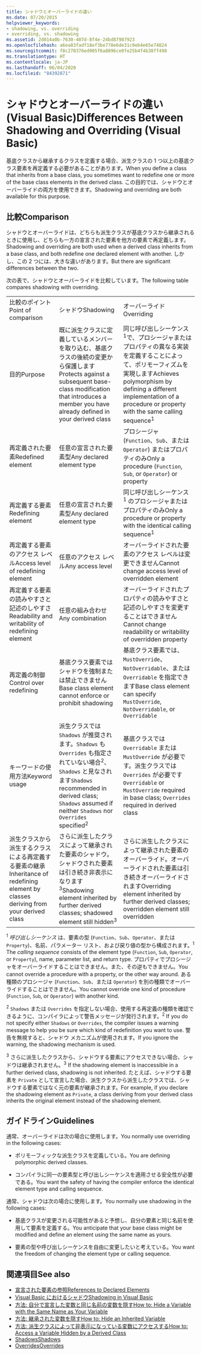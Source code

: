 ```yaml
---
title: シャドウとオーバーライドの違い
ms.date: 07/20/2015
helpviewer_keywords:
- shadowing, vs. overriding
- overriding, vs. shadowing
ms.assetid: 2d014a0b-7630-407d-8f4e-24bd87987923
ms.openlocfilehash: a6ea83fadf18ef3be778e6de31c0eb4e65e74824
ms.sourcegitcommit: f8c270376ed905f6a8896ce0fe25b4f4b38ff498
ms.translationtype: HT
ms.contentlocale: ja-JP
ms.lasthandoff: 06/04/2020
ms.locfileid: "84392871"
---
```

# <a name="differences-between-shadowing-and-overriding-visual-basic"></a><span data-ttu-id="bb364-102">シャドウとオーバーライドの違い (Visual Basic)</span><span class="sxs-lookup"><span data-stu-id="bb364-102">Differences Between Shadowing and Overriding (Visual Basic)</span></span>
<span data-ttu-id="bb364-103">基底クラスから継承するクラスを定義する場合、派生クラスの 1 つ以上の基底クラス要素を再定義する必要があることがあります。</span><span class="sxs-lookup"><span data-stu-id="bb364-103">When you define a class that inherits from a base class, you sometimes want to redefine one or more of the base class elements in the derived class.</span></span> <span data-ttu-id="bb364-104">この目的では、シャドウとオーバーライドの両方を使用できます。</span><span class="sxs-lookup"><span data-stu-id="bb364-104">Shadowing and overriding are both available for this purpose.</span></span>  
  
## <a name="comparison"></a><span data-ttu-id="bb364-105">比較</span><span class="sxs-lookup"><span data-stu-id="bb364-105">Comparison</span></span>  
 <span data-ttu-id="bb364-106">シャドウとオーバーライドは、どちらも派生クラスが基底クラスから継承されるときに使用し、どちらも一方の宣言された要素を他方の要素で再定義します。</span><span class="sxs-lookup"><span data-stu-id="bb364-106">Shadowing and overriding are both used when a derived class inherits from a base class, and both redefine one declared element with another.</span></span> <span data-ttu-id="bb364-107">しかし、この 2 つには、大きな違いがあります。</span><span class="sxs-lookup"><span data-stu-id="bb364-107">But there are significant differences between the two.</span></span>  
  
 <span data-ttu-id="bb364-108">次の表で、シャドウとオーバーライドを比較しています。</span><span class="sxs-lookup"><span data-stu-id="bb364-108">The following table compares shadowing with overriding.</span></span>  
  
||||  
|---|---|---|  
|<span data-ttu-id="bb364-109">比較のポイント</span><span class="sxs-lookup"><span data-stu-id="bb364-109">Point of comparison</span></span>|<span data-ttu-id="bb364-110">シャドウ</span><span class="sxs-lookup"><span data-stu-id="bb364-110">Shadowing</span></span>|<span data-ttu-id="bb364-111">オーバーライド</span><span class="sxs-lookup"><span data-stu-id="bb364-111">Overriding</span></span>|  
|<span data-ttu-id="bb364-112">目的</span><span class="sxs-lookup"><span data-stu-id="bb364-112">Purpose</span></span>|<span data-ttu-id="bb364-113">既に派生クラスに定義しているメンバーを取り込む、基底クラスの後続の変更から保護します</span><span class="sxs-lookup"><span data-stu-id="bb364-113">Protects against a subsequent base-class modification that introduces a member you have already defined in your derived class</span></span>|<span data-ttu-id="bb364-114">同じ呼び出しシーケンス<sup>1</sup>で、プロシージャまたはプロパティの異なる実装を定義することによって、ポリモーフィズムを実現します</span><span class="sxs-lookup"><span data-stu-id="bb364-114">Achieves polymorphism by defining a different implementation of a procedure or property with the same calling sequence<sup>1</sup></span></span>|  
|<span data-ttu-id="bb364-115">再定義された要素</span><span class="sxs-lookup"><span data-stu-id="bb364-115">Redefined element</span></span>|<span data-ttu-id="bb364-116">任意の宣言された要素型</span><span class="sxs-lookup"><span data-stu-id="bb364-116">Any declared element type</span></span>|<span data-ttu-id="bb364-117">プロシージャ (`Function`、`Sub`、または `Operator`) またはプロパティのみ</span><span class="sxs-lookup"><span data-stu-id="bb364-117">Only a procedure (`Function`, `Sub`, or `Operator`) or property</span></span>|  
|<span data-ttu-id="bb364-118">再定義する要素</span><span class="sxs-lookup"><span data-stu-id="bb364-118">Redefining element</span></span>|<span data-ttu-id="bb364-119">任意の宣言された要素型</span><span class="sxs-lookup"><span data-stu-id="bb364-119">Any declared element type</span></span>|<span data-ttu-id="bb364-120">同じ呼び出しシーケンス<sup>1</sup> のプロシージャまたはプロパティのみ</span><span class="sxs-lookup"><span data-stu-id="bb364-120">Only a procedure or property with the identical calling sequence<sup>1</sup></span></span>|  
|<span data-ttu-id="bb364-121">再定義する要素のアクセス レベル</span><span class="sxs-lookup"><span data-stu-id="bb364-121">Access level of redefining element</span></span>|<span data-ttu-id="bb364-122">任意のアクセス レベル</span><span class="sxs-lookup"><span data-stu-id="bb364-122">Any access level</span></span>|<span data-ttu-id="bb364-123">オーバーライドされた要素のアクセス レベルは変更できません</span><span class="sxs-lookup"><span data-stu-id="bb364-123">Cannot change access level of overridden element</span></span>|  
|<span data-ttu-id="bb364-124">再定義する要素の読みやすさと記述のしやすさ</span><span class="sxs-lookup"><span data-stu-id="bb364-124">Readability and writability of redefining element</span></span>|<span data-ttu-id="bb364-125">任意の組み合わせ</span><span class="sxs-lookup"><span data-stu-id="bb364-125">Any combination</span></span>|<span data-ttu-id="bb364-126">オーバーライドされたプロパティの読みやすさと記述のしやすさを変更することはできません</span><span class="sxs-lookup"><span data-stu-id="bb364-126">Cannot change readability or writability of overridden property</span></span>|  
|<span data-ttu-id="bb364-127">再定義の制御</span><span class="sxs-lookup"><span data-stu-id="bb364-127">Control over redefining</span></span>|<span data-ttu-id="bb364-128">基底クラス要素ではシャドウを強制または禁止できません</span><span class="sxs-lookup"><span data-stu-id="bb364-128">Base class element cannot enforce or prohibit shadowing</span></span>|<span data-ttu-id="bb364-129">基底クラス要素では、`MustOverride`、`NotOverridable`、または `Overridable` を指定できます</span><span class="sxs-lookup"><span data-stu-id="bb364-129">Base class element can specify `MustOverride`, `NotOverridable`, or `Overridable`</span></span>|  
|<span data-ttu-id="bb364-130">キーワードの使用方法</span><span class="sxs-lookup"><span data-stu-id="bb364-130">Keyword usage</span></span>|<span data-ttu-id="bb364-131">派生クラスでは `Shadows` が推奨されます。`Shadows` も `Overrides` も指定されていない場合<sup>2</sup>、`Shadows` と見なされます</span><span class="sxs-lookup"><span data-stu-id="bb364-131">`Shadows` recommended in derived class; `Shadows` assumed if neither `Shadows` nor `Overrides` specified<sup>2</sup></span></span>|<span data-ttu-id="bb364-132">基底クラスでは `Overridable` または `MustOverride` が必要です。派生クラスでは `Overrides` が必要です</span><span class="sxs-lookup"><span data-stu-id="bb364-132">`Overridable` or `MustOverride` required in base class; `Overrides` required in derived class</span></span>|  
|<span data-ttu-id="bb364-133">派生クラスから派生するクラスによる再定義する要素の継承</span><span class="sxs-lookup"><span data-stu-id="bb364-133">Inheritance of redefining element by classes deriving from your derived class</span></span>|<span data-ttu-id="bb364-134">さらに派生したクラスによって継承された要素のシャドウ。シャドウされた要素は引き続き非表示になります<sup>3</sup></span><span class="sxs-lookup"><span data-stu-id="bb364-134">Shadowing element inherited by further derived classes; shadowed element still hidden<sup>3</sup></span></span>|<span data-ttu-id="bb364-135">さらに派生したクラスによって継承された要素のオーバーライド。オーバーライドされた要素は引き続きオーバーライドされます</span><span class="sxs-lookup"><span data-stu-id="bb364-135">Overriding element inherited by further derived classes; overridden element still overridden</span></span>|  
  
 <span data-ttu-id="bb364-136"><sup>1</sup> *呼び出しシーケンス* は、要素の型 (`Function`、`Sub`、`Operator`、または `Property`)、名前、パラメーター リスト、および戻り値の型から構成されます。</span><span class="sxs-lookup"><span data-stu-id="bb364-136"><sup>1</sup> The *calling sequence* consists of the element type (`Function`, `Sub`, `Operator`, or `Property`), name, parameter list, and return type.</span></span> <span data-ttu-id="bb364-137">プロパティでプロシージャをオーバーライドすることはできません。また、その逆もできません。</span><span class="sxs-lookup"><span data-stu-id="bb364-137">You cannot override a procedure with a property, or the other way around.</span></span> <span data-ttu-id="bb364-138">ある種類のプロシージャ (`Function`、`Sub`、または `Operator`) を別の種類でオーバーライドすることはできません。</span><span class="sxs-lookup"><span data-stu-id="bb364-138">You cannot override one kind of procedure (`Function`, `Sub`, or `Operator`) with another kind.</span></span>  
  
 <span data-ttu-id="bb364-139"><sup>2</sup> `Shadows` または `Overrides` を指定しない場合、使用する再定義の種類を確認できるように、コンパイラによって警告メッセージが発行されます。</span><span class="sxs-lookup"><span data-stu-id="bb364-139"><sup>2</sup> If you do not specify either `Shadows` or `Overrides`, the compiler issues a warning message to help you be sure which kind of redefinition you want to use.</span></span> <span data-ttu-id="bb364-140">警告を無視すると、シャドウ メカニズムが使用されます。</span><span class="sxs-lookup"><span data-stu-id="bb364-140">If you ignore the warning, the shadowing mechanism is used.</span></span>  
  
 <span data-ttu-id="bb364-141"><sup>3</sup> さらに派生したクラスから、シャドウする要素にアクセスできない場合、シャドウは継承されません。</span><span class="sxs-lookup"><span data-stu-id="bb364-141"><sup>3</sup> If the shadowing element is inaccessible in a further derived class, shadowing is not inherited.</span></span> <span data-ttu-id="bb364-142">たとえば、シャドウする要素を `Private` として宣言した場合、派生クラスから派生したクラスでは、シャドウする要素ではなく元の要素が継承されます。</span><span class="sxs-lookup"><span data-stu-id="bb364-142">For example, if you declare the shadowing element as `Private`, a class deriving from your derived class inherits the original element instead of the shadowing element.</span></span>  
  
## <a name="guidelines"></a><span data-ttu-id="bb364-143">ガイドライン</span><span class="sxs-lookup"><span data-stu-id="bb364-143">Guidelines</span></span>  
 <span data-ttu-id="bb364-144">通常、オーバーライドは次の場合に使用します。</span><span class="sxs-lookup"><span data-stu-id="bb364-144">You normally use overriding in the following cases:</span></span>  
  
- <span data-ttu-id="bb364-145">ポリモーフィックな派生クラスを定義している。</span><span class="sxs-lookup"><span data-stu-id="bb364-145">You are defining polymorphic derived classes.</span></span>  
  
- <span data-ttu-id="bb364-146">コンパイラに同一の要素型と呼び出しシーケンスを適用させる安全性が必要である。</span><span class="sxs-lookup"><span data-stu-id="bb364-146">You want the safety of having the compiler enforce the identical element type and calling sequence.</span></span>  
  
 <span data-ttu-id="bb364-147">通常、シャドウは次の場合に使用します。</span><span class="sxs-lookup"><span data-stu-id="bb364-147">You normally use shadowing in the following cases:</span></span>  
  
- <span data-ttu-id="bb364-148">基底クラスが変更される可能性があると予想し、自分の要素と同じ名前を使用して要素を定義する。</span><span class="sxs-lookup"><span data-stu-id="bb364-148">You anticipate that your base class might be modified and define an element using the same name as yours.</span></span>  
  
- <span data-ttu-id="bb364-149">要素の型や呼び出しシーケンスを自由に変更したいと考えている。</span><span class="sxs-lookup"><span data-stu-id="bb364-149">You want the freedom of changing the element type or calling sequence.</span></span>  
  
## <a name="see-also"></a><span data-ttu-id="bb364-150">関連項目</span><span class="sxs-lookup"><span data-stu-id="bb364-150">See also</span></span>

- [<span data-ttu-id="bb364-151">宣言された要素の参照</span><span class="sxs-lookup"><span data-stu-id="bb364-151">References to Declared Elements</span></span>](references-to-declared-elements.md)
- [<span data-ttu-id="bb364-152">Visual Basic におけるシャドウ</span><span class="sxs-lookup"><span data-stu-id="bb364-152">Shadowing in Visual Basic</span></span>](shadowing.md)
- [<span data-ttu-id="bb364-153">方法: 自分で宣言した変数と同じ名前の変数を隠す</span><span class="sxs-lookup"><span data-stu-id="bb364-153">How to: Hide a Variable with the Same Name as Your Variable</span></span>](how-to-hide-a-variable-with-the-same-name-as-your-variable.md)
- [<span data-ttu-id="bb364-154">方法: 継承された変数を隠す</span><span class="sxs-lookup"><span data-stu-id="bb364-154">How to: Hide an Inherited Variable</span></span>](how-to-hide-an-inherited-variable.md)
- [<span data-ttu-id="bb364-155">方法: 派生クラスによって非表示になっている変数にアクセスする</span><span class="sxs-lookup"><span data-stu-id="bb364-155">How to: Access a Variable Hidden by a Derived Class</span></span>](how-to-access-a-variable-hidden-by-a-derived-class.md)
- [<span data-ttu-id="bb364-156">Shadows</span><span class="sxs-lookup"><span data-stu-id="bb364-156">Shadows</span></span>](../../../language-reference/modifiers/shadows.md)
- [<span data-ttu-id="bb364-157">Overrides</span><span class="sxs-lookup"><span data-stu-id="bb364-157">Overrides</span></span>](../../../language-reference/modifiers/overrides.md)
